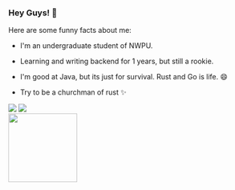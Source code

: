 ### Hey Guys! 👋

Here are some funny facts about me:

- I'm an undergraduate student of NWPU.

- Learning and writing backend for 1 years, but still a rookie.

- I'm good at Java, but its just for survival. Rust and Go is life. 😄

- Try to be a churchman of rust ✨ 

<!--
**FaustProMaxPX/FaustProMaxPX** is a ✨ _special_ ✨ repository because its `README.md` (this file) appears on your GitHub profile.

Here are some ideas to get you started:

- 🔭 I’m currently working on ...
- 🌱 I’m currently learning ...
- 👯 I’m looking to collaborate on ...
- 🤔 I’m looking for help with ...
- 💬 Ask me about ...
- 📫 How to reach me: ...
- 😄 Pronouns: ...
- ⚡ Fun fact: ...
-->


<div> 
  <img src="http://github-profile-summary-cards.vercel.app/api/cards/most-commit-language?username=FaustProMaxPX&theme=monokai&exclude=HTML,CSS" />
  <img src="http://github-profile-summary-cards.vercel.app/api/cards/stats?username=FaustProMaxPX&theme=monokai">
  
</div>

<div> 
  <img height="137px" src="http://github-profile-summary-cards.vercel.app/api/cards/profile-details?username=FaustProMaxPX&theme=monokai" />
</div>


